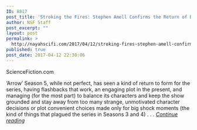 ```yaml
---
ID: 8817
post_title: 'Stroking the Fires: Stephen Amell Confirms the Return of Deathstroke at the End of Season 5'
author: NSF Staff
post_excerpt: ""
layout: post
permalink: >
  http://nayahscifi.com/2017/04/12/stroking-fires-stephen-amell-confirms-return-deathstroke-end-season-5/
published: true
post_date: 2017-04-12 22:30:06
---
```

ScienceFiction.com
<div>‘Arrow’ Season 5, while not perfect, has seen a kind of return to form for the series, having flashbacks that work, an engaging plot in the present, and managing (for the most part) to balance its characters and keep the show grounded and stay away from too many strange, unmotivated character decisions or plot convenient choices made only for big shock moments (the kind of things that plagued the series in Seasons 3 and 4) . . . <a href="http://sciencefiction.com/2017/04/11/stroking-the-fires-stephen-amell-confirms-the-return-of-deathstroke-at-the-end-of-arrow-season-5/"><em>Continue reading</em></a></div>